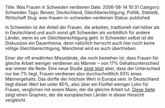 Title: Was Frauen in Schweden verdienen
Date: 2006-06-14 10:31
Category: Schweden
Tags: Besser, Deutschland, Gleichberechtigung, Politik, Statistik, Wirtschaft
Slug: was-frauen-in-schweden-verdienen
Status: published

In Schweden ist der Anteil der Frauen, die arbeiten, tradtionell viel
höher als in Deutschland und auch sonst gilt Schweden als vorbildlich
für andere Länder, wenn es um Gleichberechtigung geht. In Schweden
selbst ist die Diskussion ein Dauerthema, denn natürlich herrscht auch
hier noch keine völlige Gleichberechtigung. Manchmal wird es auch
übertrieben.

Einer der oft erwähnten Missstände, die noch bestehen ist, dass Frauen
für gleiche Arbeit weniger verdienen als Männer – von 17%
Gehaltsunterschied war immer die Rede. Eine neue Studie [zeigt
jetzt](http://www.sr.se/cgi-bin/International/nyhetssidor/artikel.asp?ProgramID=2108&format=1&artikel=877822)
aber, dass der Unterschied nur bei 7% liegt, Frauen verdienen also
durchschnittlich 93% eines Männergehalts. Das dürfte der höchste Wert in
Europa sein. In Deutschland liegt dieser Wert bei unter 80%, also über
ein Fünftel weniger Lohn für Frauen, verglichen mit einem Mann, der die
gleiche Arbeit tut. [Diese
Seite](http://www.bfs.admin.ch/bfs/portal/de/index/themen/die_schweiz_in_ueberblick/fuehrungsgroessen/sektoriel/04_03/04_03_01/04_03_01_01.html)
zeigt einen Graphen, der die europäischen Länder in dieser Hinsicht
vergleicht.

